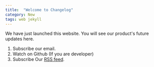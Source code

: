 ```yaml
---
title:  "Welcome to Changelog"
category: New
tags: web jekyll
---
```

We have just launched this website. You will see our product's future updates here.
1. Subscribe our email.
2. Watch on Github (If you are developer)
3. Subscribe Our [RSS feed](/feed.xml).